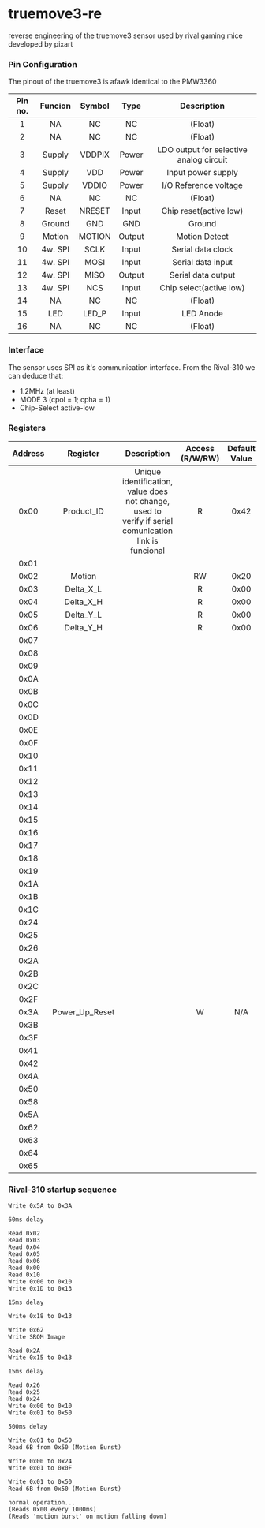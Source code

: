 # truemove3-re

reverse engineering of the truemove3 sensor used by rival gaming mice developed by pixart

### Pin Configuration

The pinout of the truemove3 is afawk identical to the PMW3360

Pin no. | Funcion | Symbol | Type | Description
:---: | :---: | :---: | :---: | :---:
1 | NA | NC | NC | (Float)
2 | NA | NC | NC | (Float)
3 | Supply | VDDPIX | Power | LDO output for selective analog circuit
4 | Supply | VDD | Power | Input power supply
5 | Supply | VDDIO | Power | I/O Reference voltage
6 | NA | NC | NC | (Float)
7 | Reset | NRESET | Input | Chip reset(active low)
8 | Ground | GND | GND | Ground
9 | Motion | MOTION | Output | Motion Detect
10 | 4w. SPI | SCLK | Input | Serial data clock
11 | 4w. SPI | MOSI | Input | Serial data input
12 | 4w. SPI | MISO | Output | Serial data output
13 | 4w. SPI | NCS | Input | Chip select(active low)
14 | NA | NC | NC | (Float)
15 | LED | LED_P | Input | LED Anode
16 | NA | NC | NC | (Float)

### Interface

The sensor uses SPI as it's communication interface.
From the Rival-310 we can deduce that:
- 1.2MHz (at least)
- MODE 3 (cpol = 1; cpha = 1)
- Chip-Select active-low

### Registers

Address | Register | Description | Access (R/W/RW) | Default Value
:---: | :---: | :---: | :---: | :---:
0x00 | Product_ID | Unique identification, value does not change, used to verify if serial comunication link is funcional | R | 0x42
0x01 |  |  |  | 
0x02 | Motion |  | RW | 0x20
0x03 | Delta_X_L |  | R | 0x00
0x04 | Delta_X_H |  | R | 0x00
0x05 | Delta_Y_L |  | R | 0x00
0x06 | Delta_Y_H |  | R | 0x00
0x07 |  |  |  | 
0x08 |  |  |  | 
0x09 |  |  |  | 
0x0A |  |  |  | 
0x0B |  |  |  | 
0x0C |  |  |  | 
0x0D |  |  |  | 
0x0E |  |  |  | 
0x0F |  |  |  | 
0x10 |  |  |  | 
0x11 |  |  |  | 
0x12 |  |  |  | 
0x13 |  |  |  | 
0x14 |  |  |  | 
0x15 |  |  |  | 
0x16 |  |  |  | 
0x17 |  |  |  | 
0x18 |  |  |  | 
0x19 |  |  |  | 
0x1A |  |  |  | 
0x1B |  |  |  | 
0x1C |  |  |  | 
0x24 |  |  |  | 
0x25 |  |  |  | 
0x26 |  |  |  | 
0x2A |  |  |  | 
0x2B |  |  |  | 
0x2C |  |  |  | 
0x2F |  |  |  | 
0x3A | Power_Up_Reset |  | W | N/A
0x3B |  |  |  | 
0x3F |  |  |  | 
0x41 |  |  |  | 
0x42 |  |  |  | 
0x4A |  |  |  | 
0x50 |  |  |  | 
0x58 |  |  |  | 
0x5A |  |  |  | 
0x62 |  |  |  | 
0x63 |  |  |  | 
0x64 |  |  |  | 
0x65 |  |  |  | 

### Rival-310 startup sequence
```
Write 0x5A to 0x3A

60ms delay

Read 0x02
Read 0x03
Read 0x04
Read 0x05
Read 0x06
Read 0x00
Read 0x10
Write 0x00 to 0x10
Write 0x1D to 0x13

15ms delay

Write 0x18 to 0x13

Write 0x62
Write SROM Image

Read 0x2A
Write 0x15 to 0x13

15ms delay

Read 0x26
Read 0x25
Read 0x24
Write 0x00 to 0x10
Write 0x01 to 0x50

500ms delay

Write 0x01 to 0x50
Read 6B from 0x50 (Motion Burst)

Write 0x00 to 0x24
Write 0x01 to 0x0F

Write 0x01 to 0x50
Read 6B from 0x50 (Motion Burst)

normal operation...
(Reads 0x00 every 1000ms)
(Reads 'motion burst' on motion falling down)
```
